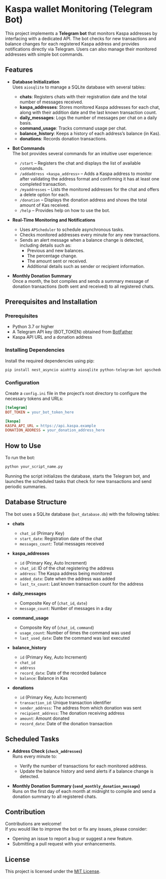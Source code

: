 #  Kaspa wallet Monitoring (Telegram Bot)
This project implements a **Telegram bot** that monitors Kaspa addresses by interfacing with a dedicated API. The bot checks for new transactions and balance changes for each registered Kaspa address and provides notifications directly via Telegram. Users can also manage their monitored addresses with simple bot commands.

## Features

- **Database Initialization**  
  Uses `aiosqlite` to manage a SQLite database with several tables:
  - **chats**: Registers chats with their registration date and the total number of messages received.
  - **kaspa_addresses**: Stores monitored Kaspa addresses for each chat, along with their addition date and the last known transaction count.
  - **daily_messages**: Logs the number of messages per chat on a daily basis.
  - **command_usage**: Tracks command usage per chat.
  - **balance_history**: Keeps a history of each address’s balance (in Kas).
  - **donations**: Records donation transactions.

- **Bot Commands**  
  The bot provides several commands for an intuitive user experience:
  - `/start` – Registers the chat and displays the list of available commands.
  - `/addaddress <kaspa_address>` – Adds a Kaspa address to monitor after validating the address format and confirming it has at least one completed transaction.
  - `/myaddresses` – Lists the monitored addresses for the chat and offers a delete option for each.
  - `/donation` – Displays the donation address and shows the total amount of Kas received.
  - `/help` – Provides help on how to use the bot.

- **Real-Time Monitoring and Notifications**  
  - Uses `APScheduler` to schedule asynchronous tasks.
  - Checks monitored addresses every minute for any new transactions.
  - Sends an alert message when a balance change is detected, including details such as:
    - Previous and new balances.
    - The percentage change.
    - The amount sent or received.
    - Additional details such as sender or recipient information.

- **Monthly Donation Summary**  
  Once a month, the bot compiles and sends a summary message of donation transactions (both sent and received) to all registered chats.

## Prerequisites and Installation

### Prerequisites

- Python 3.7 or higher
- A Telegram API key (BOT_TOKEN) obtained from [BotFather](https://core.telegram.org/bots#botfather)
- Kaspa API URL and a donation address

### Installing Dependencies

Install the required dependencies using pip:

```bash
pip install nest_asyncio aiohttp aiosqlite python-telegram-bot apscheduler
```

### Configuration

Create a `config.ini` file in the project’s root directory to configure the necessary tokens and URLs:

```ini
[telegram]
BOT_TOKEN = your_bot_token_here

[kaspa]
KASPA_API_URL = https://api.kaspa.example
DONATION_ADDRESS = your_donation_address_here
```

## How to Use

To run the bot:

```bash
python your_script_name.py
```

Running the script initializes the database, starts the Telegram bot, and launches the scheduled tasks that check for new transactions and send periodic summaries.

## Database Structure

The bot uses a SQLite database (`bot_database.db`) with the following tables:

- **chats**  
  - `chat_id` (Primary Key)
  - `start_date`: Registration date of the chat
  - `messages_count`: Total messages received

- **kaspa_addresses**  
  - `id` (Primary Key, Auto Increment)
  - `chat_id`: ID of the chat registering the address
  - `address`: The Kaspa address being monitored
  - `added_date`: Date when the address was added
  - `last_tx_count`: Last known transaction count for the address

- **daily_messages**  
  - Composite Key of (`chat_id`, `date`)
  - `message_count`: Number of messages in a day

- **command_usage**  
  - Composite Key of (`chat_id`, `command`)
  - `usage_count`: Number of times the command was used
  - `last_used_date`: Date the command was last executed

- **balance_history**  
  - `id` (Primary Key, Auto Increment)
  - `chat_id`
  - `address`
  - `record_date`: Date of the recorded balance
  - `balance`: Balance in Kas

- **donations**  
  - `id` (Primary Key, Auto Increment)
  - `transaction_id`: Unique transaction identifier
  - `sender_address`: The address from which donation was sent
  - `recipient_address`: The donation receiving address
  - `amount`: Amount donated
  - `record_date`: Date of the donation transaction

## Scheduled Tasks

- **Address Check (`check_addresses`)**  
  Runs every minute to:
  - Verify the number of transactions for each monitored address.
  - Update the balance history and send alerts if a balance change is detected.

- **Monthly Donation Summary (`send_monthly_donation_message`)**  
  Runs on the first day of each month at midnight to compile and send a donation summary to all registered chats.

## Contribution

Contributions are welcome!  
If you would like to improve the bot or fix any issues, please consider:
- Opening an issue to report a bug or suggest a new feature.
- Submitting a pull request with your enhancements.

## License

This project is licensed under the [MIT License](LICENSE).
